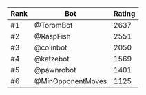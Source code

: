 Rank|Bot|Rating
---|---|---
#1|@ToromBot|2637
#2|@RaspFish|2551
#3|@colinbot|2050
#4|@katzebot|1569
#5|@pawnrobot|1401
#6|@MinOpponentMoves|1125
